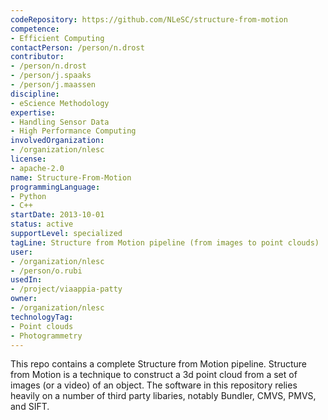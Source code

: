 ```yaml
---
codeRepository: https://github.com/NLeSC/structure-from-motion
competence:
- Efficient Computing
contactPerson: /person/n.drost
contributor:
- /person/n.drost
- /person/j.spaaks
- /person/j.maassen
discipline:
- eScience Methodology
expertise:
- Handling Sensor Data
- High Performance Computing
involvedOrganization:
- /organization/nlesc
license:
- apache-2.0
name: Structure-From-Motion 
programmingLanguage:
- Python
- C++
startDate: 2013-10-01
status: active
supportLevel: specialized
tagLine: Structure from Motion pipeline (from images to point clouds)
user:
- /organization/nlesc
- /person/o.rubi
usedIn:
- /project/viaappia-patty
owner: 
- /organization/nlesc
technologyTag:
- Point clouds
- Photogrammetry
---
```

This repo contains a complete Structure from Motion pipeline. Structure from Motion is a technique to construct a 3d point cloud from a set of images (or a video) of an object. The software in this repository relies heavily on a number of third party libaries, notably Bundler, CMVS, PMVS, and SIFT.
